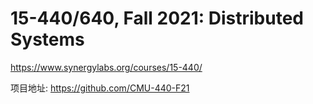 # 15-440/640, Fall 2021: Distributed Systems


https://www.synergylabs.org/courses/15-440/

项目地址:
https://github.com/CMU-440-F21


